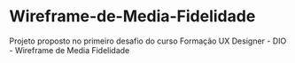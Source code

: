 # Wireframe-de-Media-Fidelidade
Projeto proposto no primeiro desafio do curso Formação UX Designer - DIO - Wireframe de Media Fidelidade
